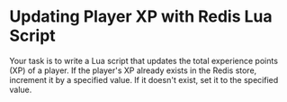 # Updating Player XP with Redis Lua Script

Your task is to write a Lua script that updates the total experience points (XP) of a player. If the player's XP already exists in the Redis store, increment it by a specified value. If it doesn't exist, set it to the specified value.